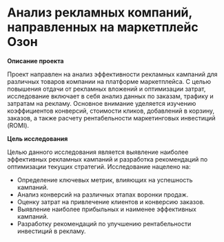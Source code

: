 # Анализ рекламных компаний, направленных на маркетплейс Озон
**Описание проекта**

Проект направлен на анализ эффективности рекламных кампаний для различных товаров компании на платформе маркетплейса. С целью повышения отдачи от рекламных вложений и оптимизации затрат, исследование включает в себя анализ данных по заказам, трафику и затратам на рекламу. Основное внимание уделяется изучению коэффициентов конверсий, стоимости кликов, добавлений в корзину, заказов, а также расчету рентабельности маркетинговых инвестиций (ROMI).

**Цель исследования**

Целью данного исследования является выявление наиболее эффективных рекламных кампаний и разработка рекомендаций по оптимизации текущих стратегий. Исследование нацелено на:

- Определение ключевых метрик, влияющих на успешность кампаний.
- Анализ конверсий на различных этапах воронки продаж.
- Оценку затрат на привлечение клиентов и конверсию заказов.
- Выявление наиболее прибыльных и наименее эффективных кампаний.
- Разработку рекомендаций по улучшению рентабельности инвестиций в рекламу.

